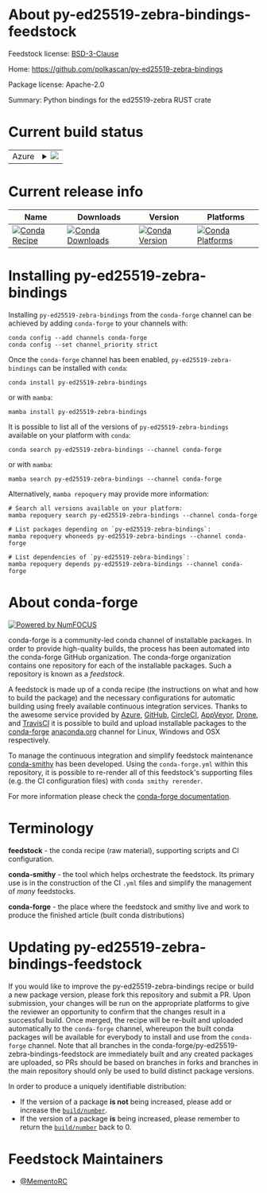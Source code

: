 About py-ed25519-zebra-bindings-feedstock
=========================================

Feedstock license: [BSD-3-Clause](https://github.com/conda-forge/py-ed25519-zebra-bindings-feedstock/blob/main/LICENSE.txt)

Home: https://github.com/polkascan/py-ed25519-zebra-bindings

Package license: Apache-2.0

Summary: Python bindings for the ed25519-zebra RUST crate

Current build status
====================


<table>
    
  <tr>
    <td>Azure</td>
    <td>
      <details>
        <summary>
          <a href="https://dev.azure.com/conda-forge/feedstock-builds/_build/latest?definitionId=20656&branchName=main">
            <img src="https://dev.azure.com/conda-forge/feedstock-builds/_apis/build/status/py-ed25519-zebra-bindings-feedstock?branchName=main">
          </a>
        </summary>
        <table>
          <thead><tr><th>Variant</th><th>Status</th></tr></thead>
          <tbody><tr>
              <td>linux_64_python3.10.____cpython</td>
              <td>
                <a href="https://dev.azure.com/conda-forge/feedstock-builds/_build/latest?definitionId=20656&branchName=main">
                  <img src="https://dev.azure.com/conda-forge/feedstock-builds/_apis/build/status/py-ed25519-zebra-bindings-feedstock?branchName=main&jobName=linux&configuration=linux%20linux_64_python3.10.____cpython" alt="variant">
                </a>
              </td>
            </tr><tr>
              <td>linux_64_python3.11.____cpython</td>
              <td>
                <a href="https://dev.azure.com/conda-forge/feedstock-builds/_build/latest?definitionId=20656&branchName=main">
                  <img src="https://dev.azure.com/conda-forge/feedstock-builds/_apis/build/status/py-ed25519-zebra-bindings-feedstock?branchName=main&jobName=linux&configuration=linux%20linux_64_python3.11.____cpython" alt="variant">
                </a>
              </td>
            </tr><tr>
              <td>linux_64_python3.12.____cpython</td>
              <td>
                <a href="https://dev.azure.com/conda-forge/feedstock-builds/_build/latest?definitionId=20656&branchName=main">
                  <img src="https://dev.azure.com/conda-forge/feedstock-builds/_apis/build/status/py-ed25519-zebra-bindings-feedstock?branchName=main&jobName=linux&configuration=linux%20linux_64_python3.12.____cpython" alt="variant">
                </a>
              </td>
            </tr><tr>
              <td>linux_64_python3.8.____cpython</td>
              <td>
                <a href="https://dev.azure.com/conda-forge/feedstock-builds/_build/latest?definitionId=20656&branchName=main">
                  <img src="https://dev.azure.com/conda-forge/feedstock-builds/_apis/build/status/py-ed25519-zebra-bindings-feedstock?branchName=main&jobName=linux&configuration=linux%20linux_64_python3.8.____cpython" alt="variant">
                </a>
              </td>
            </tr><tr>
              <td>linux_64_python3.9.____cpython</td>
              <td>
                <a href="https://dev.azure.com/conda-forge/feedstock-builds/_build/latest?definitionId=20656&branchName=main">
                  <img src="https://dev.azure.com/conda-forge/feedstock-builds/_apis/build/status/py-ed25519-zebra-bindings-feedstock?branchName=main&jobName=linux&configuration=linux%20linux_64_python3.9.____cpython" alt="variant">
                </a>
              </td>
            </tr><tr>
              <td>osx_64_python3.10.____cpython</td>
              <td>
                <a href="https://dev.azure.com/conda-forge/feedstock-builds/_build/latest?definitionId=20656&branchName=main">
                  <img src="https://dev.azure.com/conda-forge/feedstock-builds/_apis/build/status/py-ed25519-zebra-bindings-feedstock?branchName=main&jobName=osx&configuration=osx%20osx_64_python3.10.____cpython" alt="variant">
                </a>
              </td>
            </tr><tr>
              <td>osx_64_python3.11.____cpython</td>
              <td>
                <a href="https://dev.azure.com/conda-forge/feedstock-builds/_build/latest?definitionId=20656&branchName=main">
                  <img src="https://dev.azure.com/conda-forge/feedstock-builds/_apis/build/status/py-ed25519-zebra-bindings-feedstock?branchName=main&jobName=osx&configuration=osx%20osx_64_python3.11.____cpython" alt="variant">
                </a>
              </td>
            </tr><tr>
              <td>osx_64_python3.12.____cpython</td>
              <td>
                <a href="https://dev.azure.com/conda-forge/feedstock-builds/_build/latest?definitionId=20656&branchName=main">
                  <img src="https://dev.azure.com/conda-forge/feedstock-builds/_apis/build/status/py-ed25519-zebra-bindings-feedstock?branchName=main&jobName=osx&configuration=osx%20osx_64_python3.12.____cpython" alt="variant">
                </a>
              </td>
            </tr><tr>
              <td>osx_64_python3.8.____cpython</td>
              <td>
                <a href="https://dev.azure.com/conda-forge/feedstock-builds/_build/latest?definitionId=20656&branchName=main">
                  <img src="https://dev.azure.com/conda-forge/feedstock-builds/_apis/build/status/py-ed25519-zebra-bindings-feedstock?branchName=main&jobName=osx&configuration=osx%20osx_64_python3.8.____cpython" alt="variant">
                </a>
              </td>
            </tr><tr>
              <td>osx_64_python3.9.____cpython</td>
              <td>
                <a href="https://dev.azure.com/conda-forge/feedstock-builds/_build/latest?definitionId=20656&branchName=main">
                  <img src="https://dev.azure.com/conda-forge/feedstock-builds/_apis/build/status/py-ed25519-zebra-bindings-feedstock?branchName=main&jobName=osx&configuration=osx%20osx_64_python3.9.____cpython" alt="variant">
                </a>
              </td>
            </tr><tr>
              <td>win_64_python3.10.____cpython</td>
              <td>
                <a href="https://dev.azure.com/conda-forge/feedstock-builds/_build/latest?definitionId=20656&branchName=main">
                  <img src="https://dev.azure.com/conda-forge/feedstock-builds/_apis/build/status/py-ed25519-zebra-bindings-feedstock?branchName=main&jobName=win&configuration=win%20win_64_python3.10.____cpython" alt="variant">
                </a>
              </td>
            </tr><tr>
              <td>win_64_python3.11.____cpython</td>
              <td>
                <a href="https://dev.azure.com/conda-forge/feedstock-builds/_build/latest?definitionId=20656&branchName=main">
                  <img src="https://dev.azure.com/conda-forge/feedstock-builds/_apis/build/status/py-ed25519-zebra-bindings-feedstock?branchName=main&jobName=win&configuration=win%20win_64_python3.11.____cpython" alt="variant">
                </a>
              </td>
            </tr><tr>
              <td>win_64_python3.12.____cpython</td>
              <td>
                <a href="https://dev.azure.com/conda-forge/feedstock-builds/_build/latest?definitionId=20656&branchName=main">
                  <img src="https://dev.azure.com/conda-forge/feedstock-builds/_apis/build/status/py-ed25519-zebra-bindings-feedstock?branchName=main&jobName=win&configuration=win%20win_64_python3.12.____cpython" alt="variant">
                </a>
              </td>
            </tr><tr>
              <td>win_64_python3.8.____cpython</td>
              <td>
                <a href="https://dev.azure.com/conda-forge/feedstock-builds/_build/latest?definitionId=20656&branchName=main">
                  <img src="https://dev.azure.com/conda-forge/feedstock-builds/_apis/build/status/py-ed25519-zebra-bindings-feedstock?branchName=main&jobName=win&configuration=win%20win_64_python3.8.____cpython" alt="variant">
                </a>
              </td>
            </tr><tr>
              <td>win_64_python3.9.____cpython</td>
              <td>
                <a href="https://dev.azure.com/conda-forge/feedstock-builds/_build/latest?definitionId=20656&branchName=main">
                  <img src="https://dev.azure.com/conda-forge/feedstock-builds/_apis/build/status/py-ed25519-zebra-bindings-feedstock?branchName=main&jobName=win&configuration=win%20win_64_python3.9.____cpython" alt="variant">
                </a>
              </td>
            </tr>
          </tbody>
        </table>
      </details>
    </td>
  </tr>
</table>

Current release info
====================

| Name | Downloads | Version | Platforms |
| --- | --- | --- | --- |
| [![Conda Recipe](https://img.shields.io/badge/recipe-py--ed25519--zebra--bindings-green.svg)](https://anaconda.org/conda-forge/py-ed25519-zebra-bindings) | [![Conda Downloads](https://img.shields.io/conda/dn/conda-forge/py-ed25519-zebra-bindings.svg)](https://anaconda.org/conda-forge/py-ed25519-zebra-bindings) | [![Conda Version](https://img.shields.io/conda/vn/conda-forge/py-ed25519-zebra-bindings.svg)](https://anaconda.org/conda-forge/py-ed25519-zebra-bindings) | [![Conda Platforms](https://img.shields.io/conda/pn/conda-forge/py-ed25519-zebra-bindings.svg)](https://anaconda.org/conda-forge/py-ed25519-zebra-bindings) |

Installing py-ed25519-zebra-bindings
====================================

Installing `py-ed25519-zebra-bindings` from the `conda-forge` channel can be achieved by adding `conda-forge` to your channels with:

```
conda config --add channels conda-forge
conda config --set channel_priority strict
```

Once the `conda-forge` channel has been enabled, `py-ed25519-zebra-bindings` can be installed with `conda`:

```
conda install py-ed25519-zebra-bindings
```

or with `mamba`:

```
mamba install py-ed25519-zebra-bindings
```

It is possible to list all of the versions of `py-ed25519-zebra-bindings` available on your platform with `conda`:

```
conda search py-ed25519-zebra-bindings --channel conda-forge
```

or with `mamba`:

```
mamba search py-ed25519-zebra-bindings --channel conda-forge
```

Alternatively, `mamba repoquery` may provide more information:

```
# Search all versions available on your platform:
mamba repoquery search py-ed25519-zebra-bindings --channel conda-forge

# List packages depending on `py-ed25519-zebra-bindings`:
mamba repoquery whoneeds py-ed25519-zebra-bindings --channel conda-forge

# List dependencies of `py-ed25519-zebra-bindings`:
mamba repoquery depends py-ed25519-zebra-bindings --channel conda-forge
```


About conda-forge
=================

[![Powered by
NumFOCUS](https://img.shields.io/badge/powered%20by-NumFOCUS-orange.svg?style=flat&colorA=E1523D&colorB=007D8A)](https://numfocus.org)

conda-forge is a community-led conda channel of installable packages.
In order to provide high-quality builds, the process has been automated into the
conda-forge GitHub organization. The conda-forge organization contains one repository
for each of the installable packages. Such a repository is known as a *feedstock*.

A feedstock is made up of a conda recipe (the instructions on what and how to build
the package) and the necessary configurations for automatic building using freely
available continuous integration services. Thanks to the awesome service provided by
[Azure](https://azure.microsoft.com/en-us/services/devops/), [GitHub](https://github.com/),
[CircleCI](https://circleci.com/), [AppVeyor](https://www.appveyor.com/),
[Drone](https://cloud.drone.io/welcome), and [TravisCI](https://travis-ci.com/)
it is possible to build and upload installable packages to the
[conda-forge](https://anaconda.org/conda-forge) [anaconda.org](https://anaconda.org/)
channel for Linux, Windows and OSX respectively.

To manage the continuous integration and simplify feedstock maintenance
[conda-smithy](https://github.com/conda-forge/conda-smithy) has been developed.
Using the ``conda-forge.yml`` within this repository, it is possible to re-render all of
this feedstock's supporting files (e.g. the CI configuration files) with ``conda smithy rerender``.

For more information please check the [conda-forge documentation](https://conda-forge.org/docs/).

Terminology
===========

**feedstock** - the conda recipe (raw material), supporting scripts and CI configuration.

**conda-smithy** - the tool which helps orchestrate the feedstock.
                   Its primary use is in the construction of the CI ``.yml`` files
                   and simplify the management of *many* feedstocks.

**conda-forge** - the place where the feedstock and smithy live and work to
                  produce the finished article (built conda distributions)


Updating py-ed25519-zebra-bindings-feedstock
============================================

If you would like to improve the py-ed25519-zebra-bindings recipe or build a new
package version, please fork this repository and submit a PR. Upon submission,
your changes will be run on the appropriate platforms to give the reviewer an
opportunity to confirm that the changes result in a successful build. Once
merged, the recipe will be re-built and uploaded automatically to the
`conda-forge` channel, whereupon the built conda packages will be available for
everybody to install and use from the `conda-forge` channel.
Note that all branches in the conda-forge/py-ed25519-zebra-bindings-feedstock are
immediately built and any created packages are uploaded, so PRs should be based
on branches in forks and branches in the main repository should only be used to
build distinct package versions.

In order to produce a uniquely identifiable distribution:
 * If the version of a package **is not** being increased, please add or increase
   the [``build/number``](https://docs.conda.io/projects/conda-build/en/latest/resources/define-metadata.html#build-number-and-string).
 * If the version of a package **is** being increased, please remember to return
   the [``build/number``](https://docs.conda.io/projects/conda-build/en/latest/resources/define-metadata.html#build-number-and-string)
   back to 0.

Feedstock Maintainers
=====================

* [@MementoRC](https://github.com/MementoRC/)


